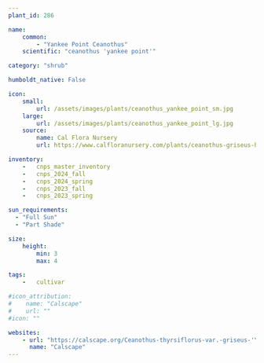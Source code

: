 ```yaml
---
plant_id: 286

name: 
    common: 
        - "Yankee Point Ceanothus"   
    scientific: "ceanothus 'yankee point'" 

category: "shrub"

humboldt_native: False

icon: 
    small: 
        url: /assets/images/plants/ceanothus_yankee_point_sm.jpg 
    large: 
        url: /assets/images/plants/ceanothus_yankee_point_lg.jpg 
    source: 
        name: Cal Flora Nursery 
        url: https://www.calfloranursery.com/plants/ceanothus-griseus-horizontalis-yankee-point 

inventory: 
    -   cnps_master_inventory
    -   cnps_2024_fall
    -   cnps_2024_spring
    -   cnps_2023_fall
    -   cnps_2023_spring

sun_requirements:
  - "Full Sun"
  - "Part Shade"

size:
    height: 
        min: 3
        max: 4

tags:  
    -   cultivar

#icon_attribution: 
#    name: "Calscape"
#    url: ""
#icon: ""

websites:
    - url: "https://calscape.org/Ceanothus-thyrsiflorus-var.-griseus-'Yankee-Point'-(Yankee-Point-Carmel-Ceanothus)"
      name: "Calscape"
---
```



